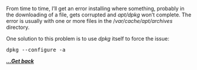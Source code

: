 From time to time, I&#8217;ll get an error installing where something, probably in the downloading of a file, gets corrupted and _apt/dpkg_ won&#8217;t complete. The error is usually with one or more files in the /_var/cache/apt/archives_ directory.

One solution to this problem is to use _dpkg_ itself to force the issue:

<pre class="EnlighterJSRAW" data-enlighter-language="generic" data-enlighter-theme="" data-enlighter-highlight="" data-enlighter-linenumbers="" data-enlighter-lineoffset="" data-enlighter-title="" data-enlighter-group="">dpkg --configure -a</pre>

[***...Get back***](..)
